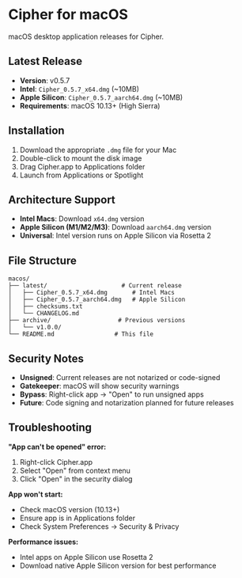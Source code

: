 # Cipher for macOS

macOS desktop application releases for Cipher.

## Latest Release

- **Version**: v0.5.7
- **Intel**: `Cipher_0.5.7_x64.dmg` (~10MB)
- **Apple Silicon**: `Cipher_0.5.7_aarch64.dmg` (~10MB)
- **Requirements**: macOS 10.13+ (High Sierra)

## Installation

1. Download the appropriate `.dmg` file for your Mac
2. Double-click to mount the disk image
3. Drag Cipher.app to Applications folder
4. Launch from Applications or Spotlight

## Architecture Support

- **Intel Macs**: Download `x64.dmg` version
- **Apple Silicon (M1/M2/M3)**: Download `aarch64.dmg` version
- **Universal**: Intel version runs on Apple Silicon via Rosetta 2

## File Structure

```
macos/
├── latest/                     # Current release
│   ├── Cipher_0.5.7_x64.dmg       # Intel Macs
│   ├── Cipher_0.5.7_aarch64.dmg   # Apple Silicon
│   ├── checksums.txt
│   └── CHANGELOG.md
├── archive/                   # Previous versions
│   └── v1.0.0/
└── README.md                 # This file
```

## Security Notes

- **Unsigned**: Current releases are not notarized or code-signed
- **Gatekeeper**: macOS will show security warnings
- **Bypass**: Right-click app → "Open" to run unsigned apps
- **Future**: Code signing and notarization planned for future releases

## Troubleshooting

**"App can't be opened" error:**
1. Right-click Cipher.app
2. Select "Open" from context menu
3. Click "Open" in the security dialog

**App won't start:**
- Check macOS version (10.13+)
- Ensure app is in Applications folder
- Check System Preferences → Security & Privacy

**Performance issues:**
- Intel apps on Apple Silicon use Rosetta 2
- Download native Apple Silicon version for best performance
